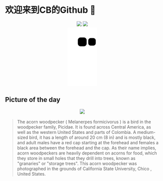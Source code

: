 
# 欢迎来到CB的Github 👋

<div align="center">
  <img height="137px" src="https://github-readme-stats.vercel.app/api?username=SuperCB&show_icons=true&theme=radical" />
  <img height="137px" src="https://github-readme-stats.vercel.app/api/top-langs/?username=SuperCB&hide_title=true&hide_border=true&layout=compact&langs_count=6&text_color=000&icon_color=fff" />
</div>


<div align="center">
    <img src="./contribution-snake/github-contribution-grid-snake.svg" />
</div>



## Picture of the day
<div align="center">
  <img width=400px src="https://upload.wikimedia.org/wikipedia/commons/thumb/0/0f/Acorn_woodpecker_holding_a_nut_in_its_beak-0225.jpg/495px-Acorn_woodpecker_holding_a_nut_in_its_beak-0225.jpg" />
</div>

>The  acorn woodpecker  ( Melanerpes formicivorus ) is a bird in the  woodpecker  family, Picidae. It is found across Central America, as well as the western United States and parts of Colombia. A medium-sized bird, it has a length of around 20 cm (8 in) and is mostly black, and adult males have a red cap starting at the forehead and females a black area between the forehead and the cap. As their name implies, acorn woodpeckers are heavily dependent on  acorns  for food, which they store in small holes that they drill into trees, known as "granaries" or "storage trees". This acorn woodpecker was photographed in the grounds of  California State University, Chico , United States.


